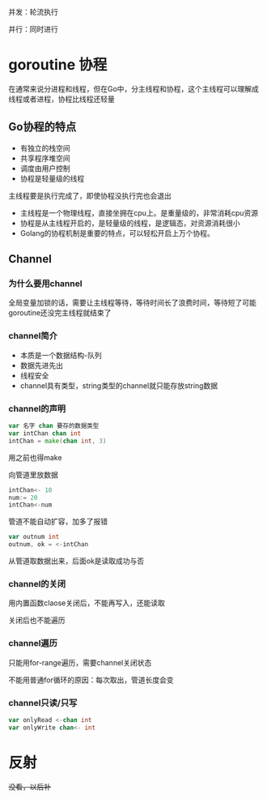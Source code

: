 并发：轮流执行

并行：同时进行



# goroutine 协程

在通常来说分进程和线程，但在Go中，分主线程和协程，这个主线程可以理解成线程或者进程，协程比线程还轻量

## Go协程的特点

- 有独立的栈空间
- 共享程序堆空间
- 调度由用户控制
- 协程是轻量级的线程

主线程要是执行完成了，即使协程没执行完也会退出

- 主线程是一个物理线程，直接坐拥在cpu上。是重量级的，非常消耗cpu资源
- 协程是从主线程开启的，是轻量级的线程，是逻辑态，对资源消耗很小
- Golang的协程机制是重要的特点，可以轻松开启上万个协程。

## Channel

### 为什么要用channel

全局变量加锁的话，需要让主线程等待，等待时间长了浪费时间，等待短了可能goroutine还没完主线程就结束了

### channel简介

- 本质是一个数据结构-队列
- 数据先进先出
- 线程安全
- channel具有类型，string类型的channel就只能存放string数据

### channel的声明

```go
var 名字 chan 要存的数据类型 
var intChan chan int
intChan = make(chan int, 3)
```

用之前也得make

向管道里放数据

```go
intChan<- 10
num:= 20
intChan<-num
```

管道不能自动扩容，加多了报错

```go
var outnum int
outnum, ok = <-intChan
```

从管道取数据出来，后面ok是读取成功与否

### channel的关闭

用内置函数claose关闭后，不能再写入，还能读取

关闭后也不能遍历

### channel遍历

只能用for-range遍历，需要channel关闭状态

不能用普通for循环的原因：每次取出，管道长度会变

### channel只读/只写

```go
var onlyRead <-chan int
var onlyWrite chan<- int
```



#  反射

~~没看，以后补~~

 